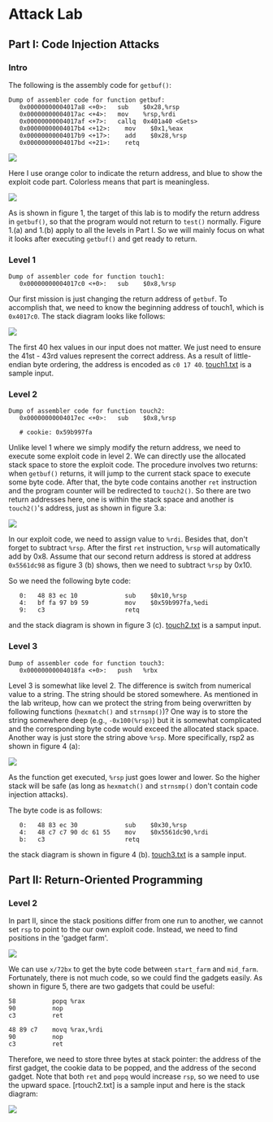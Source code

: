 # Attack Lab 

## Part I: Code Injection Attacks

### Intro

The following is the assembly code for `getbuf()`:

```assembly
Dump of assembler code for function getbuf:
   0x00000000004017a8 <+0>:	  sub    $0x28,%rsp
   0x00000000004017ac <+4>:	  mov    %rsp,%rdi
   0x00000000004017af <+7>:	  callq  0x401a40 <Gets>
   0x00000000004017b4 <+12>:	mov    $0x1,%eax
   0x00000000004017b9 <+17>:	add    $0x28,%rsp
   0x00000000004017bd <+21>:	retq
```



![](./figures/0.jpg)

Here I use orange color to indicate the return address, and blue to show the exploit code part. Colorless means that part is meaningless.

![](./figures/1.jpg)

As is shown in figure 1, the target of this lab is to modify the return address in `getbuf()`, so that the program would not return to `test()` normally. Figure 1.(a) and 1.(b) apply to all the levels in Part I. So we will mainly focus on what it looks after executing `getbuf()` and get ready to return.

### Level 1

```assembly
Dump of assembler code for function touch1:
   0x00000000004017c0 <+0>:	  sub    $0x8,%rsp
```

Our first mission is just changing the return address of `getbuf`. To accomplish that, we need to know the beginning address of touch1, which is `0x4017c0`. The stack diagram looks like follows:

![](./figures/2.jpg)

The first 40 hex values in our input does not matter. We just need to ensure the 41st - 43rd values represent the correct address. As a result of little-endian byte ordering, the address is encoded as `c0 17 40`. [touch1.txt](./touch1.txt) is a sample input.  

### Level 2

```assembly
Dump of assembler code for function touch2:
   0x00000000004017ec <+0>:	  sub    $0x8,%rsp
   
   # cookie: 0x59b997fa
```

Unlike level 1 where we simply modify the return address, we need to execute some exploit code in level 2. We can directly use the allocated stack space to store the exploit code. The procedure involves two returns: when `getbuf()` returns, it will jump to the current stack space to execute some byte code. After that, the byte code contains another `ret` instruction and the program counter will be redirected to `touch2()`. So there are two return addresses here, one is within the stack space and another is `touch2()`'s address, just as shown in figure 3.a:

![](./figures/3.jpg)

In our exploit code, we need to assign value to `%rdi`. Besides that, don't forget to subtract `%rsp`. After the first `ret` instruction, `%rsp` will automatically add by 0x8. Assume that our second return address is stored at address `0x5561dc98` as figure 3 (b) shows, then we need to subtract `%rsp` by 0x10.  

So we need the following byte code:

```assembly
   0:	48 83 ec 10          	sub    $0x10,%rsp
   4:	bf fa 97 b9 59       	mov    $0x59b997fa,%edi
   9:	c3                   	retq   
```

and the stack diagram is shown in figure 3 (c). [touch2.txt](./touch2.txt) is a samput input.

### Level 3

```assembly
Dump of assembler code for function touch3:
   0x00000000004018fa <+0>:	  push   %rbx
```

Level 3 is somewhat like level 2. The difference is switch from numerical value to a string. The string should be stored somewhere. As mentioned in the lab writeup, how can we protect the string from being overwritten by following functions (`hexmatch()` and `strnsmp()`)? One way is to store the string somewhere deep (e.g., `-0x100(%rsp)`) but it is somewhat complicated and the corresponding byte code would exceed the allocated stack space. Another way is just store the string above `%rsp`. More specifically, rsp2 as shown in figure 4 (a): 

![](./figures/4.jpg)

As the function get executed, `%rsp` just goes lower and lower. So the higher stack will be safe (as long as `hexmatch()` and `strnsmp()` don't contain code injection attacks).  

The byte code is as follows:

```assembly
   0:	48 83 ec 30          	sub    $0x30,%rsp
   4:	48 c7 c7 90 dc 61 55 	mov    $0x5561dc90,%rdi
   b:	c3                   	retq   
```

the stack diagram is shown in figure 4 (b). [touch3.txt](./touch3.txt) is a sample input.

## Part II: Return-Oriented Programming

### Level 2

In part II, since the stack positions differ from one run to another, we cannot set `rsp` to point to the our own exploit code. Instead, we need to find positions in the 'gadget farm'.  

![](./figures/5.jpg)

We can use `x/72bx` to get the byte code between `start_farm` and `mid_farm`. Fortunately, there is not much code, so we could find the gadgets easily. As shown in figure 5, there are two gadgets that could be useful: 

```assembly
58          popq %rax
90          nop
c3          ret

48 89 c7    movq %rax,%rdi
90          nop
c3          ret
```

Therefore, we need to store three bytes at stack pointer: the address of the first gadget, the cookie data to be popped, and the address of the second gadget. Note that both `ret` and `popq` would increase `rsp`,  so we need to use the upward space. [rtouch2.txt] is a sample input and here is the stack diagram:  

![](./figures/6.jpg)
